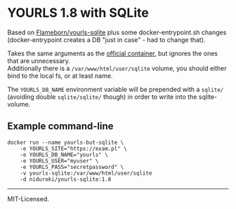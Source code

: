 # YOURLS 1.8 with SQLite

Based on [Flameborn/yourls-sqlite](https://github.com/Flameborn/yourls-sqlite) plus some docker-entrypoint.sh changes (docker-entrypoint creates a DB "just in case" - had to change that).

Takes the same arguments as the [official container](https://hub.docker.com/_/yourls), but ignores the ones that are unnecessary.  
Additionally there is a `/var/www/html/user/sqlite` volume, you should either bind to the local fs, or at least name.

The `YOURLS_DB_NAME` environment variable will be prepended with a `sqlite/` (avoiding double `sqlite/sqlite/` though) in order to write into the sqlite-volume.

## Example command-line

```
docker run --name yourls-but-sqlite \
    -e YOURLS_SITE="https://exam.pl" \
    -e YOURLS_DB_NAME="yourls" \
    -e YOURLS_USER="myuser" \
    -e YOURLS_PASS="secretpassword" \
    -v yourls-sqlite:/var/www/html/user/sqlite
    -d niduroki/yourls-sqlite:1.8
```

---

MIT-Licensed.
